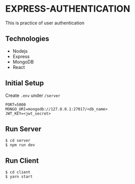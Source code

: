 # EXPRESS-AUTHENTICATION

This is practice of user authentication

## Technologies

- Nodejs
- Express
- MongoDB
- React

## Initial Setup

Create `.env` under `/server`

```
PORT=5000
MONGO_URI=mongodb://127.0.0.1:27017/<db_name>
JWT_KEY=<jwt_secret>
```

## Run Server

```
$ cd server
$ npm run dev
```

## Run Client

```
$ cd client
$ yarn start
```
